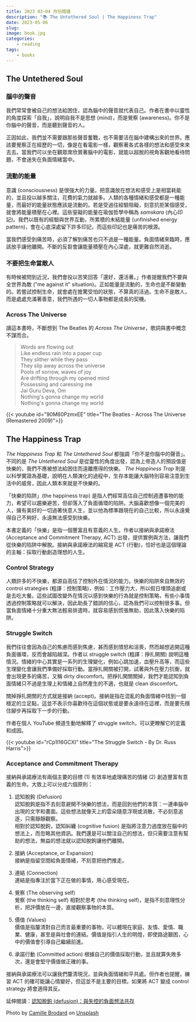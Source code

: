```yaml
---
title: 2023 03~04 月份閱讀
description: "📚 The Untethered Soul | The Happiness Trap"
date: 2023-05-06
slug: 
image: book.jpg
categories:
    - reading
tags:
    - books
---
```


## The Untethered Soul

### 腦中的聲音

我們常常會被自己的想法給困住，認為腦中的聲音就代表自己。作者在書中以靈性的角度探索「自我」，說明自我不是思想 (mind)，而是覺察 (awareness)。你不是你腦中的聲音，而是聽到聲音的人。

正因如此，我們並不需要跟那些聲音奮戰，也不需要活在腦中建構出來的世界。應該要覺察正在經歷的一切，像是在看電影一樣，觀察著各式各樣的想法和感受來來去去。當我們可以坐在觀眾席欣賞著腦中的電影，就能以超脫的視角客觀地看待問題，不會迷失在負面情緒當中。

### 流動的能量

意識 (consciousness) 是很強大的力量。把意識放在想法和感受上是相當耗能的，並且投以越多關注，花費的氣力就越多。人類的各種情緒和感受都是一種能量，而最好的能量狀態應該是流動的。若是受過往經驗阻礙，刻意抗拒某個感受，就會將能量積壓在心裡。這些窒礙的能量在瑜伽哲學中稱為 *samskara* (內心印記)。我們以既有的經驗與世界互動，所累積的未結能量 (unfinished energy pattern)，會在心底深處留下許多印記，而這些印記也是痛苦的根源。

當我們感受到痛苦時，必須了解到痛苦也只不過是一種能量。負面情緒來臨時，應該放手讓他離開。不斷的反芻會讓能量積壓在內心深處，就更難自然消逝。

### 不要把生命當敵人

有時候被問到近況，我們會投以苦笑回答「還好，還活著。」作者提醒我們不要與全世界為敵 ("me against it" situation)。正如能量是流動的，生命也是不斷變動的。若嘗試控制生命，就會處在擔驚受怕的狀態，不算真的活過。生命不是敵人，而是處處充滿著善意，我們所遇的一切人事物都是成長的契機。

### Across The Universe

讀這本書時，不斷想到 The Beatles 的 *Across The Universe*，歌詞與書中概念不謀而合。

> Words are flowing out  
Like endless rain into a paper cup  
They slither while they pass  
They slip away across the universe    
Pools of sorrow, waves of joy  
Are drifting through my opened mind  
Possessing and caressing me  
Jai Guru Deva, Om  
Nothing's gonna change my world  
Nothing's gonna change my world

{{< youtube id="90M60PzmxEE" title="The Beatles - Across The Universe (Remastered 2009)">}}

## The Happiness Trap

*The Happiness Trap* 和 *The Untethered Soul* 都強調「你不是你腦中的聲音」。不同的是 *The Untethered Soul* 是從靈性的角度出發，認為上帝造人的預設值是快樂的，我們不應被想法給困住而遠離應得的快樂。 *The Happiness Trap* 則是以科學實證為基礎，說明在人類演化的過程中，生存本能讓大腦特別容易注意到生活中的威脅，因此人類本來就是不快樂的。

「快樂的陷阱」(the happiness trap) 是指人們經常高估自己控制週遭事物的能力，希望可以趨樂避苦，但卻落入了負面循環的陷阱。大腦喜歡想像一個完美的人，擁有美好的一切過著快意人生，並以他為標準跟現在的自己比較，所以永遠覺得自己不夠好，永遠無法感受到快樂。

本書定義的「快樂」是指一個豐富且有意義的人生。作者以接納與承諾療法 (Acceptance and Commitment Therapy, ACT) 出發，提供實例與方法，讓我們從快樂的陷阱中解脫。接納與承諾療法的縮寫是 ACT (行動)，恰好也是這個理論的主軸：採取行動創造理想的人生。

### Control Strategy

人類許多的不快樂，都源自高估了控制外在情況的能力。快樂的陷阱來自無效的 control strategies (粗譯：控制策略)，例如：工作壓力大，所以假日埋頭追劇或是去吃大餐。這些試圖改變外在情況以感到快樂的行為就是控制策略，有些小事情透過控制策略就可以解決，因此助長了錯誤的信心，認為我們可以控制很多事。但當負面情緒十分重大無法輕易排遣時，就容易感到慌張無助，因此落入快樂的陷阱。

### Struggle Switch

我們往往會因為自己的焦慮而感到焦慮，甚而感到憤怒和沮喪，然而越想逃開這種負面循環，反而會越陷越深。作者以 struggle switch  (粗譯：掙扎開關) 說明這種情況。情緒的中心其實是一系列的生理變化，例如心跳加速，血壓升高等，而這些生理變化會讓我們準備好採取行動。當掙扎開關被打開，試著與外在壓力抗衡，就會出現更多的痛苦，又稱 dirty discomfort。把掙扎開關關掉，我們才能認知到負面情緒只不過是生理上和情緒上自然產生的不適，也就是 clean discomfort。

關掉掙扎開關的方式就是接納 (accept)。接納是指在混亂的負面情緒中找到一個穩定的立足點，這並不表示你喜歡待在這個狀態或是要永遠待在這裡，而是要先穩住腳步再採取下一步的行動。

作者在個人 YouTube 頻道生動地解釋了 struggle switch，可以更瞭解它的定義和成因。

{{< youtube id="rCp1l16GCXI" title="The Struggle Switch - By Dr. Russ Harris">}}

### Acceptance and Commitment Therapy 

接納與承諾療法有兩個主要的目標 (1) 有效率地處理痛苦的情緒 (2) 創造豐富有意義的生命。大致上可以分成六個原則：
 
1. 認知脫鉤 (Defusion)  
認知脫鉤是指不去刻意避開不快樂的想法，而是回到他們的本質：一連串腦中出現的文字和畫面。這些想法就像天上的雲朵隨意浮現或消散，不必刻意追逐，只需靜靜觀察。  
相對於認知脫鉤，認知糾纏 (cognitive fusion) 是指將注意力過度放在腦中的想法上，而忽略其他資訊。我們還是可以關注自己的想法，但只需要注意有幫助的想法，無益的想法就以認知脫鉤讓他們離開。

2. 接納 (Acceptance, or Expansion)  
接納是指留空間給負面情緒，不刻意把他們推走。

3. 連結 (Connection)  
連結是指專注於當下正在做的事情，用心感受現在。

4. 覺察 (The observing self)  
覺察 (the thinking self) 相對於思考 (the thinking self)，是指不刻意理性分析，把評價放在一邊，直接觀察事物的本質。

5. 價值 (Values)  
價值是指釐清對自己而言最重要的事物，可以體現在家庭、友情、愛情、職業、健康，甚至是與社會的連結。價值是指引人生的明燈，即使路途艱困，心中的價值會引導自己繼續前進。

6. 承諾行動 (Committed action)
根據自己的價值採取行動，並且就算失敗多次，還是會堅守價值做正確的事。

接納與承諾療法可以讓我們釐清現況，並與負面情緒和平共處。但作者也提醒，練習 ACT 的確可能讓心情變好，但這並不是主要的目標。如果將 ACT 變成 control strategy 將會適得其反。

延伸閱讀：[認知脫鉤 (defusion)：與失控的負面想法共存](https://psychtranslation.com/2017/09/24/%E8%AA%8D%E7%9F%A5%E8%84%AB%E9%89%A4defusion%EF%BC%9A%E8%88%87%E8%B2%A0%E9%9D%A2%E6%83%B3%E6%B3%95%E5%85%B1%E5%AD%98/)

Photo by <a href="https://unsplash.com/@kmile_ch?utm_source=unsplash&utm_medium=referral&utm_content=creditCopyText">Camille Brodard</a> on <a href="https://unsplash.com/images/things/book?utm_source=unsplash&utm_medium=referral&utm_content=creditCopyText">Unsplash</a>